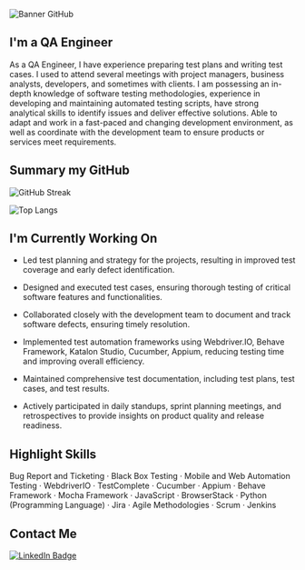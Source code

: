 ![Banner GitHub](https://user-images.githubusercontent.com/52105079/199041815-5bd841f2-3bc8-41ee-bb17-e5fd4dd6e549.png)

<h2 align="left">
I'm a QA Engineer
</h2> 

<p align="left">
As a QA Engineer, I have experience preparing test plans and writing test cases. I used to attend several meetings with project managers, business analysts, developers, and sometimes with clients. I am possessing an in-depth knowledge of software testing methodologies, experience in developing and maintaining automated testing scripts, have strong analytical skills to identify issues and deliver effective solutions. Able to adapt and work in a fast-paced and changing development environment, as well as coordinate with the development team to ensure products or services meet requirements.
</p>

## Summary my GitHub

![GitHub Streak](http://github-readme-streak-stats.herokuapp.com?user=nayaCodeStudio&theme=dark&background=000000)

![Top Langs](https://github-readme-stats.vercel.app/api/top-langs/?username=nayaCodeStudio&layout=compact&theme=dark&bg_color=000000)

## I'm Currently Working On

- Led test planning and strategy for the projects, resulting in improved test coverage and early defect identification.

- Designed and executed test cases, ensuring thorough testing of critical software features and functionalities.

- Collaborated closely with the development team to document and track software defects, ensuring timely resolution.

- Implemented test automation frameworks using Webdriver.IO, Behave Framework, Katalon Studio, Cucumber, Appium, reducing testing time and improving overall efficiency.

- Maintained comprehensive test documentation, including test plans, test cases, and test results.

- Actively participated in daily standups, sprint planning meetings, and retrospectives to provide insights on product quality and release readiness.

## Highlight Skills

Bug Report and Ticketing · Black Box Testing · Mobile and Web Automation Testing · WebdriverIO · TestComplete · Cucumber · Appium · Behave Framework · Mocha Framework · JavaScript · BrowserStack · Python (Programming Language) · Jira · Agile Methodologies · Scrum · Jenkins

## Contact Me

<div id="badges">
  <a href="https://www.linkedin.com/in/nayanurwiyoga">
    <img src="https://img.shields.io/badge/LinkedIn-blue?style=for-the-badge&logo=linkedin&logoColor=white" alt="LinkedIn Badge"/>
  </a>
</div>
